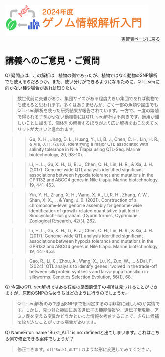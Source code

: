 <img src="https://github.com/CropEvol/lecture/blob/master/textbook_2024/images/logo.png?raw=true" alt="2023年度ゲノム情報解析入門" height="100px" align="middle">

<div align="right"><a href="https://github.com/CropEvol/lecture#section2">実習表ページに戻る</a></div>

# 講義へのご意見・ご質問

Q) 疑問点は、この解析は、植物の例であったが、植物ではなく動物のSNP解析でも使えるのだろうか。また、使い分けができるようになるために、QTL₋seqに向かない種や場合があれば知りたい。

> 数世代前に交雑があり、集団サイズがある程度大きい集団であれば動物でも使えると思われます。多くはありませんが、ごく一部の魚類や昆虫でもQTL-seq解析を使った研究結果が報告されています。一方で、一度の繁殖で得られる子孫が少ない動植物にはQTL-seq解析は不向きです。適用が難しいことに加えて、個体別の解析するほうがより広い解析をおこなえてメリットが大きいと思われます。

>> Gu, X. H., Jiang, D. L., Huang, Y., Li, B. J., Chen, C. H., Lin, H. R., & Xia, J. H. (2018). Identifying a major QTL associated with salinity tolerance in Nile Tilapia using QTL-Seq. Marine biotechnology, 20, 98-107.

>> Li, H. L., Gu, X. H., Li, B. J., Chen, C. H., Lin, H. R., & Xia, J. H. (2017). Genome-wide QTL analysis identified significant associations between hypoxia tolerance and mutations in the GPR132 and ABCG4 genes in Nile tilapia. Marine biotechnology, 19, 441-453.

>> Yin, Y. H., Zhang, X. H., Wang, X. A., Li, R. H., Zhang, Y. W., Shan, X. X., ... & Yang, J. X. (2021). Construction of a chromosome-level genome assembly for genome-wide identification of growth-related quantitative trait loci in Sinocyclocheilus grahami (Cypriniformes, Cyprinidae). Zoological Research, 42(3), 262.

>> Li, H. L., Gu, X. H., Li, B. J., Chen, C. H., Lin, H. R., & Xia, J. H. (2017). Genome-wide QTL analysis identified significant associations between hypoxia tolerance and mutations in the GPR132 and ABCG4 genes in Nile tilapia. Marine biotechnology, 19, 441-453.

>> Gao, R., Li, C., Zhou, A., Wang, X., Lu, K., Zuo, W., ... & Dai, F. (2024). QTL analysis to identify genes involved in the trade-off between silk protein synthesis and larva-pupa transition in silkworms. Genetics Selection Evolution, 56(1), 68.

Q) 今回のQTL-seq解析ではある程度の原因遺伝子の場所は見つけることができますが、原因のSNPの決めうちはどのように行うのでしょうか。

> QTL-seq解析のみで原因SNPまでを同定するのは非常に難しいのが実情です。しかし、見つけた範囲にある遺伝子の機能情報や、遺伝子発現量、アミノ酸を変える変異かどうかといった情報を考慮することで、さらに候補を絞り込むことができる場合があります。

Q) NameError: name 'Bulk1_ALT' is not definedと出てしまいます。これはこちら側で修正できる案件でしょうか？

> 修正できます。`df["Bulk1_ALT"]` のような形に変更してみてください。
